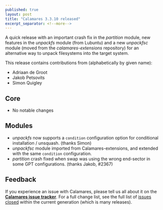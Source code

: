 ```yaml
---
published: true
layout: post
title: "Calamares 3.3.10 released"
excerpt_separator: <!--more-->
---
```


A quick release with an important crash fix in the *partition* module, new 
features in the *unpackfs* module (from Lubuntu) and a new *unpackfsc* module (moved from the *calamares-extensions* repository)
for an alternative way to unpack filesystems into the target system.

<!--more-->

This release contains contributions from (alphabetically by given name):
 - Adriaan de Groot
 - Jakob Petsovits
 - Simon Quigley

## Core ##
 - No notable changes

## Modules ##
 - *unpackfs* now supports a `condition` configuration option for
   conditional installation / unsquash. (thanks Simon)
 - *unpackfsc* module imported from Calamares-extensions, and extended
   with the same `condition` configuration.
 - *partition* crash fixed when swap was using the wrong end-sector
   in some GPT configurations. (thanks Jakob, #2367)


## Feedback ##

If you experience an issue with Calamares, please tell us all about it
on the [**Calamares issue tracker**][1]. For a full change list, see
the full list of [issues closed][2] within the current generation (which is many releases).

[1]: https://github.com/calamares/calamares/issues
[2]: https://github.com/calamares/calamares/milestone/83
